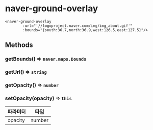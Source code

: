 # naver-ground-overlay
```vue
<naver-ground-overlay
        :url="'//logoproject.naver.com/img/img_about.gif'"
        :bounds="{south:36.7,north:36.9,west:126.5,east:127.5}"/>
```
## Methods
### getBounds() ⇒ <code>naver.maps.Bounds</code>
### getUrl() ⇒ <code>string</code>
### getOpacity() ⇒ <code>number</code>
### setOpacity(opacity)  => <code>this</code>
| 파라미터 | 타입 |
| --- | --- |
| opacity | number | 
